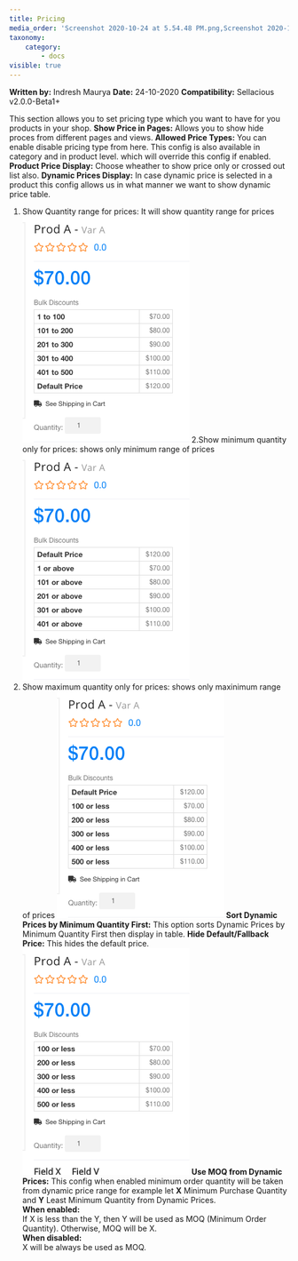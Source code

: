 ```yaml
---
title: Pricing
media_order: 'Screenshot 2020-10-24 at 5.54.48 PM.png,Screenshot 2020-10-24 at 5.58.16 PM.png,Screenshot 2020-10-24 at 6.00.14 PM.png,Screenshot 2020-10-24 at 6.02.46 PM.png'
taxonomy:
    category:
        - docs
visible: true
---
```


**Written by:** Indresh Maurya
**Date:** 24-10-2020
**Compatibility:** Sellacious v2.0.0-Beta1+


This section allows you to set pricing type which you want to have for you products in your shop.
**Show Price in Pages:** Allows you to show hide proces from different pages and views.
**Allowed Price Types:** You can enable disable pricing type from here. This config is also available in category and in product level. which will override this config if enabled.
**Product Price Display:** Choose wheather to show price only or crossed out list also.
**Dynamic Prices Display:** In case dynamic price is selected in a product this config allows us in what manner we want to show dynamic price table.
1. Show Quantity range for prices: It will show quantity range for prices
![](Screenshot%202020-10-24%20at%205.54.48%20PM.png)
2.Show minimum quantity only for prices: shows only minimum range of prices
![](Screenshot%202020-10-24%20at%205.58.16%20PM.png)
3. Show maximum quantity only for prices: shows only maxinimum range of prices
![](Screenshot%202020-10-24%20at%206.00.14%20PM.png)
**Sort Dynamic Prices by Minimum Quantity First:** This option sorts Dynamic Prices by Minimum Quantity First then display in table.
**Hide Default/Fallback Price:** This hides the default price.
![](Screenshot%202020-10-24%20at%206.02.46%20PM.png)
**Use MOQ from Dynamic Prices:** This config when enabled minimum order quantity will be taken from dynamic price range
for example let <b>X</b> Minimum Purchase Quantity and <b>Y</b> Least Minimum Quantity from Dynamic Prices.<br><b>When enabled:</b><br>If X is less than the Y, then Y will be used as MOQ (Minimum Order Quantity). Otherwise, MOQ will be X.<br><b>When disabled:</b><br>X will be always be used as MOQ.
